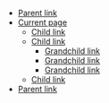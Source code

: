 <nav aria-label="Side navigation,,,">
  <ul class="usa-sidenav">
    <li class="usa-sidenav__item">
      <a href="javascript:void(0);">Parent link</a>
    </li>
    <li class="usa-sidenav__item">
      <a href="javascript:void(0);" class="usa-current">Current page</a>
      <ul class="usa-sidenav__sublist">
        <li class="usa-sidenav__item">
          <a href="javascript:void(0);">Child link</a>
        </li>
        <li class="usa-sidenav__item">
          <a href="javascript:void(0);">Child link</a>
          <ul class="usa-sidenav__sublist">
            <li class="usa-sidenav__item">
              <a href="javascript:void(0);">Grandchild link</a>
            </li>
            <li class="usa-sidenav__item">
              <a href="javascript:void(0);" class="usa-current"
                >Grandchild link</a
              >
            </li>
            <li class="usa-sidenav__item">
              <a href="javascript:void(0);">Grandchild link</a>
            </li>
          </ul>
        </li>
        <li class="usa-sidenav__item">
          <a href="javascript:void(0);">Child link</a>
        </li>
      </ul>
    </li>
    <li class="usa-sidenav__item">
      <a href="javascript:void(0);">Parent link</a>
    </li>
  </ul>
</nav>